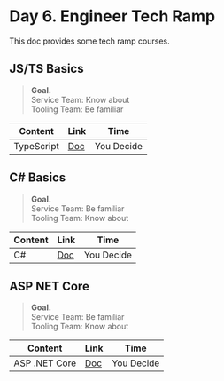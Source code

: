 # Day 6. Engineer Tech Ramp
This doc provides some tech ramp courses.

## JS/TS Basics
> __Goal.__ <br>
> Service Team: Know about <br>
> Tooling Team: Be familiar

| Content | Link |  Time  |
|---------|------|--------|
| TypeScript | [Doc](https://www.typescriptlang.org/docs/handbook/typescript-in-5-minutes.html) |  You Decide |


## C# Basics
> __Goal.__ <br>
> Service Team: Be familiar <br>
> Tooling Team: Know about

| Content | Link |  Time  |
|---------|------|--------|
| C# | [Doc](https://docs.microsoft.com/en-us/dotnet/csharp/tour-of-csharp/) |  You Decide |


## ASP NET Core

> __Goal.__ <br>
> Service Team: Be familiar <br>
> Tooling Team: Know about

| Content | Link |  Time  |
|---------|------|--------|
| ASP .NET Core | [Doc](https://docs.microsoft.com/en-us/aspnet/core/introduction-to-aspnet-core) |  You Decide |